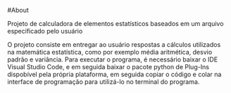 #About

Projeto de calculadora de elementos estatísticos baseados em um arquivo especificado pelo usuário

O projeto consiste em entregar ao usuário respostas a cálculos utilizados na matemática estatística, como por exemplo média aritmética, desvio padrão e variância. Para executar o programa, é necessário baixar o IDE Visual Studio Code, e em seguida baixar o pacote python de Plug-Ins dispobível pela própria plataforma, em seguida copiar o código e colar na interface de programação para utilizá-lo no terminal do programa.
